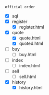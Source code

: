 `official order`
- [x] sql
- [x] register
  - [x] register.html
- [x] quote
  - [x] quote.html 
  - [x] quoted.html
- [ ] buy
  - [ ] buy.html
- [ ] index
  - [ ] index.html
- [ ] sell
  - [ ] sell.html
- [x] history
  - [x] history.html
